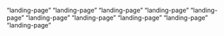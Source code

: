“landing-page”
“landing-page”
“landing-page”
“landing-page”
“landing-page”
“landing-page”
“landing-page”
“landing-page”
“landing-page”
“landing-page”
